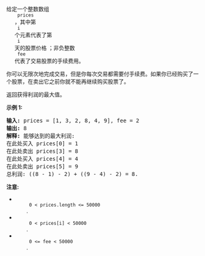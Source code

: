 <html>
 <body>
  <p>
   给定一个整数数组
   <code>
    prices
   </code>
   ，其中第
   <code>
    i
   </code>
   个元素代表了第
   <code>
    i
   </code>
   天的股票价格 ；非负整数
   <code>
    fee
   </code>
   代表了交易股票的手续费用。
  </p>
  <p>
   你可以无限次地完成交易，但是你每次交易都需要付手续费。如果你已经购买了一个股票，在卖出它之前你就不能再继续购买股票了。
  </p>
  <p>
   返回获得利润的最大值。
  </p>
  <p>
   <strong>
    示例 1:
   </strong>
  </p>
  <pre><strong>输入:</strong> prices = [1, 3, 2, 8, 4, 9], fee = 2
<strong>输出:</strong> 8
<strong>解释:</strong> 能够达到的最大利润:  
在此处买入 prices[0] = 1
在此处卖出 prices[3] = 8
在此处买入 prices[4] = 4
在此处卖出 prices[5] = 9
总利润: ((8 - 1) - 2) + ((9 - 4) - 2) = 8.</pre>
  <p>
   <strong>
    注意:
   </strong>
  </p>
  <ul>
   <li>
    <code>
     0 &lt; prices.length &lt;= 50000
    </code>
    .
   </li>
   <li>
    <code>
     0 &lt; prices[i] &lt; 50000
    </code>
    .
   </li>
   <li>
    <code>
     0 &lt;= fee &lt; 50000
    </code>
    .
   </li>
  </ul>
 </body>
</html>